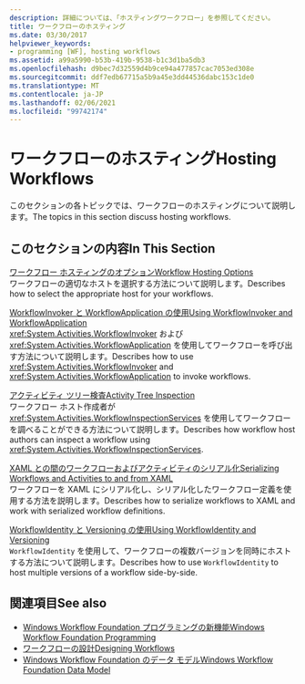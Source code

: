 ```yaml
---
description: 詳細については、「ホスティングワークフロー」を参照してください。
title: ワークフローのホスティング
ms.date: 03/30/2017
helpviewer_keywords:
- programming [WF], hosting workflows
ms.assetid: a99a5990-b53b-419b-9538-b1c3d1ba5db3
ms.openlocfilehash: d9bec7d32559d4b9ce94a477857cac7053ed308e
ms.sourcegitcommit: ddf7edb67715a5b9a45e3dd44536dabc153c1de0
ms.translationtype: MT
ms.contentlocale: ja-JP
ms.lasthandoff: 02/06/2021
ms.locfileid: "99742174"
---
```

# <a name="hosting-workflows"></a><span data-ttu-id="9cdcd-103">ワークフローのホスティング</span><span class="sxs-lookup"><span data-stu-id="9cdcd-103">Hosting Workflows</span></span>

<span data-ttu-id="9cdcd-104">このセクションの各トピックでは、ワークフローのホスティングについて説明します。</span><span class="sxs-lookup"><span data-stu-id="9cdcd-104">The topics in this section discuss hosting workflows.</span></span>  
  
## <a name="in-this-section"></a><span data-ttu-id="9cdcd-105">このセクションの内容</span><span class="sxs-lookup"><span data-stu-id="9cdcd-105">In This Section</span></span>  

 [<span data-ttu-id="9cdcd-106">ワークフロー ホスティングのオプション</span><span class="sxs-lookup"><span data-stu-id="9cdcd-106">Workflow Hosting Options</span></span>](workflow-hosting-options.md)  
 <span data-ttu-id="9cdcd-107">ワークフローの適切なホストを選択する方法について説明します。</span><span class="sxs-lookup"><span data-stu-id="9cdcd-107">Describes how to select the appropriate host for your workflows.</span></span>  
  
 [<span data-ttu-id="9cdcd-108">WorkflowInvoker と WorkflowApplication の使用</span><span class="sxs-lookup"><span data-stu-id="9cdcd-108">Using WorkflowInvoker and WorkflowApplication</span></span>](using-workflowinvoker-and-workflowapplication.md)  
 <span data-ttu-id="9cdcd-109"><xref:System.Activities.WorkflowInvoker> および <xref:System.Activities.WorkflowApplication> を使用してワークフローを呼び出す方法について説明します。</span><span class="sxs-lookup"><span data-stu-id="9cdcd-109">Describes how to use <xref:System.Activities.WorkflowInvoker> and <xref:System.Activities.WorkflowApplication> to invoke workflows.</span></span>  
  
 [<span data-ttu-id="9cdcd-110">アクティビティ ツリー検査</span><span class="sxs-lookup"><span data-stu-id="9cdcd-110">Activity Tree Inspection</span></span>](activity-tree-inspection.md)  
 <span data-ttu-id="9cdcd-111">ワークフロー ホスト作成者が <xref:System.Activities.WorkflowInspectionServices> を使用してワークフローを調べることができる方法について説明します。</span><span class="sxs-lookup"><span data-stu-id="9cdcd-111">Describes how workflow host authors can inspect a workflow using <xref:System.Activities.WorkflowInspectionServices>.</span></span>  
  
 [<span data-ttu-id="9cdcd-112">XAML との間のワークフローおよびアクティビティのシリアル化</span><span class="sxs-lookup"><span data-stu-id="9cdcd-112">Serializing Workflows and Activities to and from XAML</span></span>](serializing-workflows-and-activities-to-and-from-xaml.md)  
 <span data-ttu-id="9cdcd-113">ワークフローを XAML にシリアル化し、シリアル化したワークフロー定義を使用する方法を説明します。</span><span class="sxs-lookup"><span data-stu-id="9cdcd-113">Describes how to serialize workflows to XAML and work with serialized workflow definitions.</span></span>  
  
 [<span data-ttu-id="9cdcd-114">WorkflowIdentity と Versioning の使用</span><span class="sxs-lookup"><span data-stu-id="9cdcd-114">Using WorkflowIdentity and Versioning</span></span>](using-workflowidentity-and-versioning.md)  
 <span data-ttu-id="9cdcd-115">`WorkflowIdentity` を使用して、ワークフローの複数バージョンを同時にホストする方法について説明します。</span><span class="sxs-lookup"><span data-stu-id="9cdcd-115">Describes how to use `WorkflowIdentity` to host multiple versions of a workflow side-by-side.</span></span>  
  
## <a name="see-also"></a><span data-ttu-id="9cdcd-116">関連項目</span><span class="sxs-lookup"><span data-stu-id="9cdcd-116">See also</span></span>

- [<span data-ttu-id="9cdcd-117">Windows Workflow Foundation プログラミングの新機能</span><span class="sxs-lookup"><span data-stu-id="9cdcd-117">Windows Workflow Foundation Programming</span></span>](programming.md)
- [<span data-ttu-id="9cdcd-118">ワークフローの設計</span><span class="sxs-lookup"><span data-stu-id="9cdcd-118">Designing Workflows</span></span>](designing-workflows.md)
- [<span data-ttu-id="9cdcd-119">Windows Workflow Foundation のデータ モデル</span><span class="sxs-lookup"><span data-stu-id="9cdcd-119">Windows Workflow Foundation Data Model</span></span>](data-model.md)

